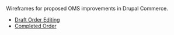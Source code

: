 Wireframes for proposed OMS improvements in Drupal Commerce.

<ul>
  <li><a href="https://centarro.github.io/oms-wireframes/draft_order_inline_editing.html">Draft Order Editing</li>
  <li><a href="https://centarro.github.io/oms-wireframes/completed_order_wireframe.html">Completed Order</li>
</ul>
